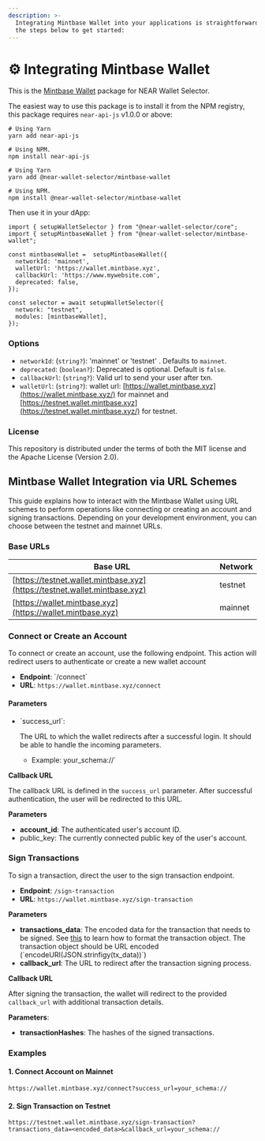 ```yaml
---
description: >-
  Integrating Mintbase Wallet into your applications is straightforward. Follow
  the steps below to get started:
---
```


# ⚙️ Integrating Mintbase Wallet

This is the [Mintbase Wallet](https://wallet.mintbase.xyz/) package for NEAR Wallet Selector.

The easiest way to use this package is to install it from the NPM registry, this package requires `near-api-js` v1.0.0 or above:

```
# Using Yarn
yarn add near-api-js

# Using NPM.
npm install near-api-js
```

```
# Using Yarn
yarn add @near-wallet-selector/mintbase-wallet

# Using NPM.
npm install @near-wallet-selector/mintbase-wallet
```

Then use it in your dApp:

```
import { setupWalletSelector } from "@near-wallet-selector/core";
import { setupMintbaseWallet } from "@near-wallet-selector/mintbase-wallet";

const mintbaseWallet =  setupMintbaseWallet({
  networkId: 'mainnet',
  walletUrl: 'https://wallet.mintbase.xyz',
  callbackUrl: 'https://www.mywebsite.com',
  deprecated: false,
});

const selector = await setupWalletSelector({
  network: "testnet",
  modules: [mintbaseWallet],
});
```

### Options

* `networkId`: (`string?`): 'mainnet' or 'testnet' . Defaults to `mainnet`.
* `deprecated`: (`boolean?`): Deprecated is optional. Default is `false`.
* `callbackUrl`: (`string?`): Valid url to send your user after txn.
* `walletUrl`: (`string?`): wallet url: [https://wallet.mintbase.xyz](https://wallet.mintbase.xyz/) for mainnet and [https://testnet.wallet.mintbase.xyz](https://testnet.wallet.mintbase.xyz/) for testnet.

### License

This repository is distributed under the terms of both the MIT license and the Apache License (Version 2.0).

## Mintbase Wallet Integration via URL Schemes

This guide explains how to interact with the Mintbase Wallet using URL schemes to perform operations like connecting or creating an account and signing transactions. Depending on your development environment, you can choose between the testnet and mainnet URLs.

### Base URLs

| Base URL                                                                   | Network |
| -------------------------------------------------------------------------- | ------- |
| [https://testnet.wallet.mintbase.xyz](https://testnet.wallet.mintbase.xyz) | testnet |
| [https://wallet.mintbase.xyz](https://wallet.mintbase.xyz)                 | mainnet |

### Connect or Create an Account

To connect or create an account, use the following endpoint. This action will redirect users to authenticate or create a new wallet account

* **Endpoint**: \`/connect\`
* **URL**: `https://wallet.mintbase.xyz/connect`

#### Parameters

*   \`success\_url\`:&#x20;

    The URL to which the wallet redirects after a successful login. It should be able to handle the incoming parameters.

    * Example: your\_schema://\`

**Callback URL**

The callback URL is defined in the `success_url` parameter. After successful authentication, the user will be redirected to this URL.

**Parameters**

* **account\_id**: The authenticated user's account ID.
* public\_key: The currently connected public key of the user's account.&#x20;

### Sign Transactions

To sign a transaction, direct the user to the sign transaction endpoint.

* **Endpoint**: `/sign-transaction`
* **URL**: `https://wallet.mintbase.xyz/sign-transaction`

**Parameters**

* **transactions\_data**: The encoded data for the transaction that needs to be signed. See [this](https://github.com/near/wallet-selector/blob/main/packages/core/docs/api/transactions.md) to learn how to format the transaction object. The transaction object should be URL encoded (\`encodeURI(JSON.strinfigy(tx\_data))\`)&#x20;
* **callback\_url**: The URL to redirect after the transaction signing process.

**Callback URL**

After signing the transaction, the wallet will redirect to the provided `callback_url` with additional transaction details.

**Parameters**:

* **transactionHashes**: The hashes of the signed transactions.

### Examples

#### 1. **Connect Account on Mainnet**

```
https://wallet.mintbase.xyz/connect?success_url=your_schema://
```

#### 2. **Sign Transaction on Testnet**

```
https://testnet.wallet.mintbase.xyz/sign-transaction?transactions_data=<encoded_data>&callback_url=your_schema://
```

